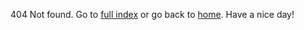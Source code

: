 404 Not found.
Go to [full index](https://xpeuvr327.github.io/crawlindex.html) or go back to [home](https://xpeuvr327.github.io).
Have a nice day!
